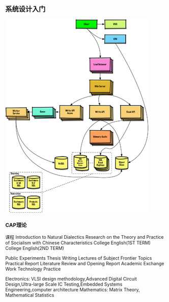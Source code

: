## 系统设计入门

<img src="https://github.com/donnemartin/system-design-primer/blob/master/images/jj3A5N8.png" width="450px">        

### CAP理论




课程
Introduction to Natural Dialectics
Research on the Theory and Practice of Socialism with Chinese Characteristics
College English(1ST TERM)
College English(2ND TERM)


Public Experiments
Thesis Writing
Lectures of Subject Frontier Topics
Practical Report
Literature Review and Opening Report
Academic Exchange
Work Technology Practice


Electronics: VLSI design methodology,Advanced Digital Circuit Design,Ultra-large Scale IC Testing,Embedded Systems Engineering,computer architecture
Mathematics: Matrix Theory, Mathematical Statistics
